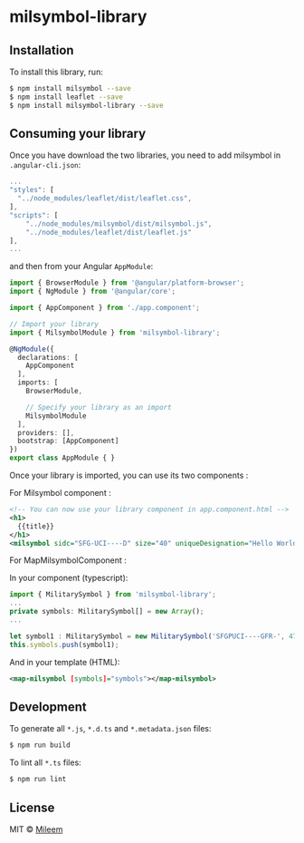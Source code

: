 # milsymbol-library

## Installation

To install this library, run:

```bash
$ npm install milsymbol --save
$ npm install leaflet --save
$ npm install milsymbol-library --save
```

## Consuming your library

Once you have download the two libraries, you need to add milsymbol in `.angular-cli.json`:

```typescript
...
"styles": [
  "../node_modules/leaflet/dist/leaflet.css",
],
"scripts": [
    "../node_modules/milsymbol/dist/milsymbol.js",
    "../node_modules/leaflet/dist/leaflet.js"
],
...
```

and then from your Angular `AppModule`:

```typescript
import { BrowserModule } from '@angular/platform-browser';
import { NgModule } from '@angular/core';

import { AppComponent } from './app.component';

// Import your library
import { MilsymbolModule } from 'milsymbol-library';

@NgModule({
  declarations: [
    AppComponent
  ],
  imports: [
    BrowserModule,

    // Specify your library as an import
    MilsymbolModule
  ],
  providers: [],
  bootstrap: [AppComponent]
})
export class AppModule { }
```

Once your library is imported, you can use its two components :

For Milsymbol component :

```xml
<!-- You can now use your library component in app.component.html -->
<h1>
  {{title}}
</h1>
<milsymbol sidc="SFG-UCI----D" size="40" uniqueDesignation="Hello World"></milsymbol>
```

For MapMilsymbolComponent :

In your component (typescript):
```typescript
import { MilitarySymbol } from 'milsymbol-library';
...
private symbols: MilitarySymbol[] = new Array();
...

let symbol1 : MilitarySymbol = new MilitarySymbol('SFGPUCI----GFR-', 47.47801, 3.09211, '1RGTINF');
this.symbols.push(symbol1);
```

And in your template (HTML):
```xml
<map-milsymbol [symbols]="symbols"></map-milsymbol>
```

## Development

To generate all `*.js`, `*.d.ts` and `*.metadata.json` files:

```bash
$ npm run build
```

To lint all `*.ts` files:

```bash
$ npm run lint
```

## License

MIT © [Mileem](mailto:sarah@odaseontologies.com)
